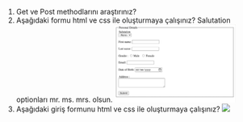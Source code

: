 1. Get ve Post methodlarını araştırınız?
2. Aşağıdaki formu html ve css ile oluşturmaya çalışınız? Salutation optionları mr. ms. mrs. olsun.
   <img style="width:50%" src="/img/form_odev.png"/>
3. Aşağıdaki giriş formunu html ve css ile oluşturmaya çalışınız?
      <img style="width:50%" src="/img/sign_form.png"/>
